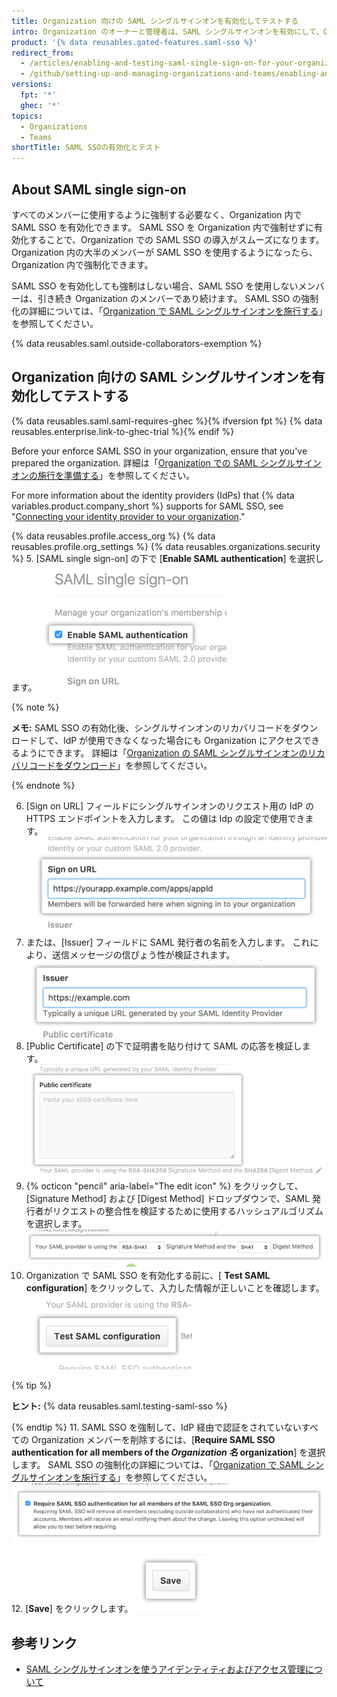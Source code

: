 ```yaml
---
title: Organization 向けの SAML シングルサインオンを有効化してテストする
intro: Organization のオーナーと管理者は、SAML シングルサインオンを有効にして、Organization のセキュリティを強化できます。
product: '{% data reusables.gated-features.saml-sso %}'
redirect_from:
  - /articles/enabling-and-testing-saml-single-sign-on-for-your-organization
  - /github/setting-up-and-managing-organizations-and-teams/enabling-and-testing-saml-single-sign-on-for-your-organization
versions:
  fpt: '*'
  ghec: '*'
topics:
  - Organizations
  - Teams
shortTitle: SAML SSOの有効化とテスト
---
```


## About SAML single sign-on

すべてのメンバーに使用するように強制する必要なく、Organization 内で SAML SSO を有効化できます。 SAML SSO を Organization 内で強制せずに有効化することで、Organization での SAML SSO の導入がスムーズになります。 Organization 内の大半のメンバーが SAML SSO を使用するようになったら、Organization 内で強制化できます。

SAML SSO を有効化しても強制はしない場合、SAML SSO を使用しないメンバーは、引き続き Organization のメンバーであり続けます。 SAML SSO の強制化の詳細については、「[Organization で SAML シングルサインオンを施行する](/articles/enforcing-saml-single-sign-on-for-your-organization)」を参照してください。

{% data reusables.saml.outside-collaborators-exemption %}

## Organization 向けの SAML シングルサインオンを有効化してテストする

{% data reusables.saml.saml-requires-ghec %}{% ifversion fpt %} {% data reusables.enterprise.link-to-ghec-trial %}{% endif %}

Before your enforce SAML SSO in your organization, ensure that you've prepared the organization. 詳細は「[Organization での SAML シングルサインオンの施行を準備する](/articles/preparing-to-enforce-saml-single-sign-on-in-your-organization)」を参照してください。

For more information about the identity providers (IdPs) that {% data variables.product.company_short %} supports for SAML SSO, see "[Connecting your identity provider to your organization](/organizations/managing-saml-single-sign-on-for-your-organization/connecting-your-identity-provider-to-your-organization)."

{% data reusables.profile.access_org %}
{% data reusables.profile.org_settings %}
{% data reusables.organizations.security %}
5. [SAML single sign-on] の下で [**Enable SAML authentication**] を選択します。 ![SAML SSO を有効化するためのチェックボックス](/assets/images/help/saml/saml_enable.png)

  {% note %}

  **メモ:** SAML SSO の有効化後、シングルサインオンのリカバリコードをダウンロードして、IdP が使用できなくなった場合にも Organization にアクセスできるようにできます。 詳細は「[Organization の SAML シングルサインオンのリカバリコードをダウンロード](/articles/downloading-your-organization-s-saml-single-sign-on-recovery-codes)」を参照してください。

  {% endnote %}

6. [Sign on URL] フィールドにシングルサインオンのリクエスト用の IdP の HTTPS エンドポイントを入力します。 この値は Idp の設定で使用できます。 ![メンバーがサインインする際にリダイレクトされる URL のフィールド](/assets/images/help/saml/saml_sign_on_url.png)
7. または、[Issuer] フィールドに SAML 発行者の名前を入力します。 これにより、送信メッセージの信ぴょう性が検証されます。 ![SAMl 発行者の名前のフィールド](/assets/images/help/saml/saml_issuer.png)
8. [Public Certificate] の下で証明書を貼り付けて SAML の応答を検証します。 ![アイデンティティプロバイダからの公開の証明書のフィールド](/assets/images/help/saml/saml_public_certificate.png)
9. {% octicon "pencil" aria-label="The edit icon" %} をクリックして、[Signature Method] および [Digest Method] ドロップダウンで、SAML 発行者がリクエストの整合性を検証するために使用するハッシュアルゴリズムを選択します。 ![SAML 発行者が使用する署名方式とダイジェスト方式のハッシュアルゴリズム用のドロップダウン](/assets/images/help/saml/saml_hashing_method.png)
10. Organization で SAML SSO を有効化する前に、[ **Test SAML configuration**] をクリックして、入力した情報が正しいことを確認します。 ![強制化の前に SAML の構成をテストするためのボタン](/assets/images/help/saml/saml_test.png)

  {% tip %}

  **ヒント:** {% data reusables.saml.testing-saml-sso %}

  {% endtip %}
11. SAML SSO を強制して、IdP 経由で認証をされていないすべての Organization メンバーを削除するには、[**Require SAML SSO authentication for all members of the _Organization 名_ organization**] を選択します。 SAML SSO の強制化の詳細については、「[Organization で SAML シングルサインオンを施行する](/articles/enforcing-saml-single-sign-on-for-your-organization)」を参照してください。 ![Organization 向けに SAML SSO を強制するためのチェックボックス ](/assets/images/help/saml/saml_require_saml_sso.png)
12. [**Save**] をクリックします。 ![SAML SSO 設定を保存するためのボタン](/assets/images/help/saml/saml_save.png)

## 参考リンク

- [SAML シングルサインオンを使うアイデンティティおよびアクセス管理について](/articles/about-identity-and-access-management-with-saml-single-sign-on)
